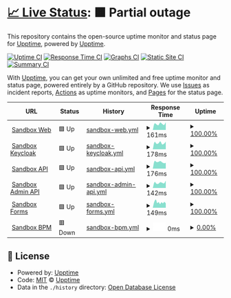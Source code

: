 # [📈 Live Status](https://app3.aot-technologies.com): <!--live status--> **🟧 Partial outage**

This repository contains the open-source uptime monitor and status page for [Upptime](https://upptime.js.org), powered by [Upptime](https://github.com/upptime/upptime).

[![Uptime CI](https://github.com/AOT-Technologies/forms-flow-ai/workflows/Uptime%20CI/badge.svg)](https://github.com/AOT-Technologies/forms-flow-ai/actions?query=workflow%3A%22Uptime+CI%22)
[![Response Time CI](https://github.com/AOT-Technologies/forms-flow-ai/workflows/Response%20Time%20CI/badge.svg)](https://github.com/AOT-Technologies/forms-flow-ai/actions?query=workflow%3A%22Response+Time+CI%22)
[![Graphs CI](https://github.com/AOT-Technologies/forms-flow-ai/workflows/Graphs%20CI/badge.svg)](https://github.com/AOT-Technologies/forms-flow-ai/actions?query=workflow%3A%22Graphs+CI%22)
[![Static Site CI](https://github.com/AOT-Technologies/forms-flow-ai/workflows/Static%20Site%20CI/badge.svg)](https://github.com/AOT-Technologies/forms-flow-ai/actions?query=workflow%3A%22Static+Site+CI%22)
[![Summary CI](https://github.com/AOT-Technologies/forms-flow-ai/workflows/Summary%20CI/badge.svg)](https://github.com/AOT-Technologies/forms-flow-ai/actions?query=workflow%3A%22Summary+CI%22)

With [Upptime](https://upptime.js.org), you can get your own unlimited and free uptime monitor and status page, powered entirely by a GitHub repository. We use [Issues](https://github.com/upptime/upptime/issues) as incident reports, [Actions](https://github.com/AOT-Technologies/forms-flow-ai/actions) as uptime monitors, and [Pages](https://app3.aot-technologies.com) for the status page.

<!--start: status pages-->
<!-- This summary is generated by Upptime (https://github.com/upptime/upptime) -->
<!-- Do not edit this manually, your changes will be overwritten -->
<!-- prettier-ignore -->
| URL | Status | History | Response Time | Uptime |
| --- | ------ | ------- | ------------- | ------ |
| <img alt="" src="https://icons.duckduckgo.com/ip3/trynow-formsflow-web.aot-technologies.com.ico" height="13"> [Sandbox Web](https://trynow-formsflow-web.aot-technologies.com/tenant/formsflowai) | 🟩 Up | [sandbox-web.yml](https://github.com/AOT-Technologies/forms-flow-upptime/commits/HEAD/history/sandbox-web.yml) | <details><summary><img alt="Response time graph" src="./graphs/sandbox-web/response-time-week.png" height="20"> 161ms</summary><br><a href="https://AOT-Technologies.github.io/forms-flow-upptime/history/sandbox-web"><img alt="Response time 316" src="https://img.shields.io/endpoint?url=https%3A%2F%2Fraw.githubusercontent.com%2FAOT-Technologies%2Fforms-flow-upptime%2FHEAD%2Fapi%2Fsandbox-web%2Fresponse-time.json"></a><br><a href="https://AOT-Technologies.github.io/forms-flow-upptime/history/sandbox-web"><img alt="24-hour response time 98" src="https://img.shields.io/endpoint?url=https%3A%2F%2Fraw.githubusercontent.com%2FAOT-Technologies%2Fforms-flow-upptime%2FHEAD%2Fapi%2Fsandbox-web%2Fresponse-time-day.json"></a><br><a href="https://AOT-Technologies.github.io/forms-flow-upptime/history/sandbox-web"><img alt="7-day response time 161" src="https://img.shields.io/endpoint?url=https%3A%2F%2Fraw.githubusercontent.com%2FAOT-Technologies%2Fforms-flow-upptime%2FHEAD%2Fapi%2Fsandbox-web%2Fresponse-time-week.json"></a><br><a href="https://AOT-Technologies.github.io/forms-flow-upptime/history/sandbox-web"><img alt="30-day response time 216" src="https://img.shields.io/endpoint?url=https%3A%2F%2Fraw.githubusercontent.com%2FAOT-Technologies%2Fforms-flow-upptime%2FHEAD%2Fapi%2Fsandbox-web%2Fresponse-time-month.json"></a><br><a href="https://AOT-Technologies.github.io/forms-flow-upptime/history/sandbox-web"><img alt="1-year response time 224" src="https://img.shields.io/endpoint?url=https%3A%2F%2Fraw.githubusercontent.com%2FAOT-Technologies%2Fforms-flow-upptime%2FHEAD%2Fapi%2Fsandbox-web%2Fresponse-time-year.json"></a></details> | <details><summary><a href="https://AOT-Technologies.github.io/forms-flow-upptime/history/sandbox-web">100.00%</a></summary><a href="https://AOT-Technologies.github.io/forms-flow-upptime/history/sandbox-web"><img alt="All-time uptime 99.68%" src="https://img.shields.io/endpoint?url=https%3A%2F%2Fraw.githubusercontent.com%2FAOT-Technologies%2Fforms-flow-upptime%2FHEAD%2Fapi%2Fsandbox-web%2Fuptime.json"></a><br><a href="https://AOT-Technologies.github.io/forms-flow-upptime/history/sandbox-web"><img alt="24-hour uptime 100.00%" src="https://img.shields.io/endpoint?url=https%3A%2F%2Fraw.githubusercontent.com%2FAOT-Technologies%2Fforms-flow-upptime%2FHEAD%2Fapi%2Fsandbox-web%2Fuptime-day.json"></a><br><a href="https://AOT-Technologies.github.io/forms-flow-upptime/history/sandbox-web"><img alt="7-day uptime 100.00%" src="https://img.shields.io/endpoint?url=https%3A%2F%2Fraw.githubusercontent.com%2FAOT-Technologies%2Fforms-flow-upptime%2FHEAD%2Fapi%2Fsandbox-web%2Fuptime-week.json"></a><br><a href="https://AOT-Technologies.github.io/forms-flow-upptime/history/sandbox-web"><img alt="30-day uptime 99.80%" src="https://img.shields.io/endpoint?url=https%3A%2F%2Fraw.githubusercontent.com%2FAOT-Technologies%2Fforms-flow-upptime%2FHEAD%2Fapi%2Fsandbox-web%2Fuptime-month.json"></a><br><a href="https://AOT-Technologies.github.io/forms-flow-upptime/history/sandbox-web"><img alt="1-year uptime 99.97%" src="https://img.shields.io/endpoint?url=https%3A%2F%2Fraw.githubusercontent.com%2FAOT-Technologies%2Fforms-flow-upptime%2FHEAD%2Fapi%2Fsandbox-web%2Fuptime-year.json"></a></details>
| <img alt="" src="https://icons.duckduckgo.com/ip3/forms-flow-idm-prod.aot-technologies.com.ico" height="13"> [Sandbox Keycloak](https://forms-flow-idm-prod.aot-technologies.com/auth/realms/multitenant/.well-known/openid-configuration) | 🟩 Up | [sandbox-keycloak.yml](https://github.com/AOT-Technologies/forms-flow-upptime/commits/HEAD/history/sandbox-keycloak.yml) | <details><summary><img alt="Response time graph" src="./graphs/sandbox-keycloak/response-time-week.png" height="20"> 178ms</summary><br><a href="https://AOT-Technologies.github.io/forms-flow-upptime/history/sandbox-keycloak"><img alt="Response time 229" src="https://img.shields.io/endpoint?url=https%3A%2F%2Fraw.githubusercontent.com%2FAOT-Technologies%2Fforms-flow-upptime%2FHEAD%2Fapi%2Fsandbox-keycloak%2Fresponse-time.json"></a><br><a href="https://AOT-Technologies.github.io/forms-flow-upptime/history/sandbox-keycloak"><img alt="24-hour response time 190" src="https://img.shields.io/endpoint?url=https%3A%2F%2Fraw.githubusercontent.com%2FAOT-Technologies%2Fforms-flow-upptime%2FHEAD%2Fapi%2Fsandbox-keycloak%2Fresponse-time-day.json"></a><br><a href="https://AOT-Technologies.github.io/forms-flow-upptime/history/sandbox-keycloak"><img alt="7-day response time 178" src="https://img.shields.io/endpoint?url=https%3A%2F%2Fraw.githubusercontent.com%2FAOT-Technologies%2Fforms-flow-upptime%2FHEAD%2Fapi%2Fsandbox-keycloak%2Fresponse-time-week.json"></a><br><a href="https://AOT-Technologies.github.io/forms-flow-upptime/history/sandbox-keycloak"><img alt="30-day response time 216" src="https://img.shields.io/endpoint?url=https%3A%2F%2Fraw.githubusercontent.com%2FAOT-Technologies%2Fforms-flow-upptime%2FHEAD%2Fapi%2Fsandbox-keycloak%2Fresponse-time-month.json"></a><br><a href="https://AOT-Technologies.github.io/forms-flow-upptime/history/sandbox-keycloak"><img alt="1-year response time 219" src="https://img.shields.io/endpoint?url=https%3A%2F%2Fraw.githubusercontent.com%2FAOT-Technologies%2Fforms-flow-upptime%2FHEAD%2Fapi%2Fsandbox-keycloak%2Fresponse-time-year.json"></a></details> | <details><summary><a href="https://AOT-Technologies.github.io/forms-flow-upptime/history/sandbox-keycloak">100.00%</a></summary><a href="https://AOT-Technologies.github.io/forms-flow-upptime/history/sandbox-keycloak"><img alt="All-time uptime 99.71%" src="https://img.shields.io/endpoint?url=https%3A%2F%2Fraw.githubusercontent.com%2FAOT-Technologies%2Fforms-flow-upptime%2FHEAD%2Fapi%2Fsandbox-keycloak%2Fuptime.json"></a><br><a href="https://AOT-Technologies.github.io/forms-flow-upptime/history/sandbox-keycloak"><img alt="24-hour uptime 100.00%" src="https://img.shields.io/endpoint?url=https%3A%2F%2Fraw.githubusercontent.com%2FAOT-Technologies%2Fforms-flow-upptime%2FHEAD%2Fapi%2Fsandbox-keycloak%2Fuptime-day.json"></a><br><a href="https://AOT-Technologies.github.io/forms-flow-upptime/history/sandbox-keycloak"><img alt="7-day uptime 100.00%" src="https://img.shields.io/endpoint?url=https%3A%2F%2Fraw.githubusercontent.com%2FAOT-Technologies%2Fforms-flow-upptime%2FHEAD%2Fapi%2Fsandbox-keycloak%2Fuptime-week.json"></a><br><a href="https://AOT-Technologies.github.io/forms-flow-upptime/history/sandbox-keycloak"><img alt="30-day uptime 99.80%" src="https://img.shields.io/endpoint?url=https%3A%2F%2Fraw.githubusercontent.com%2FAOT-Technologies%2Fforms-flow-upptime%2FHEAD%2Fapi%2Fsandbox-keycloak%2Fuptime-month.json"></a><br><a href="https://AOT-Technologies.github.io/forms-flow-upptime/history/sandbox-keycloak"><img alt="1-year uptime 99.68%" src="https://img.shields.io/endpoint?url=https%3A%2F%2Fraw.githubusercontent.com%2FAOT-Technologies%2Fforms-flow-upptime%2FHEAD%2Fapi%2Fsandbox-keycloak%2Fuptime-year.json"></a></details>
| <img alt="" src="https://icons.duckduckgo.com/ip3/forms-flow-api-prod.aot-technologies.com.ico" height="13"> [Sandbox API](https://forms-flow-api-prod.aot-technologies.com/) | 🟩 Up | [sandbox-api.yml](https://github.com/AOT-Technologies/forms-flow-upptime/commits/HEAD/history/sandbox-api.yml) | <details><summary><img alt="Response time graph" src="./graphs/sandbox-api/response-time-week.png" height="20"> 176ms</summary><br><a href="https://AOT-Technologies.github.io/forms-flow-upptime/history/sandbox-api"><img alt="Response time 256" src="https://img.shields.io/endpoint?url=https%3A%2F%2Fraw.githubusercontent.com%2FAOT-Technologies%2Fforms-flow-upptime%2FHEAD%2Fapi%2Fsandbox-api%2Fresponse-time.json"></a><br><a href="https://AOT-Technologies.github.io/forms-flow-upptime/history/sandbox-api"><img alt="24-hour response time 137" src="https://img.shields.io/endpoint?url=https%3A%2F%2Fraw.githubusercontent.com%2FAOT-Technologies%2Fforms-flow-upptime%2FHEAD%2Fapi%2Fsandbox-api%2Fresponse-time-day.json"></a><br><a href="https://AOT-Technologies.github.io/forms-flow-upptime/history/sandbox-api"><img alt="7-day response time 176" src="https://img.shields.io/endpoint?url=https%3A%2F%2Fraw.githubusercontent.com%2FAOT-Technologies%2Fforms-flow-upptime%2FHEAD%2Fapi%2Fsandbox-api%2Fresponse-time-week.json"></a><br><a href="https://AOT-Technologies.github.io/forms-flow-upptime/history/sandbox-api"><img alt="30-day response time 226" src="https://img.shields.io/endpoint?url=https%3A%2F%2Fraw.githubusercontent.com%2FAOT-Technologies%2Fforms-flow-upptime%2FHEAD%2Fapi%2Fsandbox-api%2Fresponse-time-month.json"></a><br><a href="https://AOT-Technologies.github.io/forms-flow-upptime/history/sandbox-api"><img alt="1-year response time 190" src="https://img.shields.io/endpoint?url=https%3A%2F%2Fraw.githubusercontent.com%2FAOT-Technologies%2Fforms-flow-upptime%2FHEAD%2Fapi%2Fsandbox-api%2Fresponse-time-year.json"></a></details> | <details><summary><a href="https://AOT-Technologies.github.io/forms-flow-upptime/history/sandbox-api">100.00%</a></summary><a href="https://AOT-Technologies.github.io/forms-flow-upptime/history/sandbox-api"><img alt="All-time uptime 99.88%" src="https://img.shields.io/endpoint?url=https%3A%2F%2Fraw.githubusercontent.com%2FAOT-Technologies%2Fforms-flow-upptime%2FHEAD%2Fapi%2Fsandbox-api%2Fuptime.json"></a><br><a href="https://AOT-Technologies.github.io/forms-flow-upptime/history/sandbox-api"><img alt="24-hour uptime 100.00%" src="https://img.shields.io/endpoint?url=https%3A%2F%2Fraw.githubusercontent.com%2FAOT-Technologies%2Fforms-flow-upptime%2FHEAD%2Fapi%2Fsandbox-api%2Fuptime-day.json"></a><br><a href="https://AOT-Technologies.github.io/forms-flow-upptime/history/sandbox-api"><img alt="7-day uptime 100.00%" src="https://img.shields.io/endpoint?url=https%3A%2F%2Fraw.githubusercontent.com%2FAOT-Technologies%2Fforms-flow-upptime%2FHEAD%2Fapi%2Fsandbox-api%2Fuptime-week.json"></a><br><a href="https://AOT-Technologies.github.io/forms-flow-upptime/history/sandbox-api"><img alt="30-day uptime 99.80%" src="https://img.shields.io/endpoint?url=https%3A%2F%2Fraw.githubusercontent.com%2FAOT-Technologies%2Fforms-flow-upptime%2FHEAD%2Fapi%2Fsandbox-api%2Fuptime-month.json"></a><br><a href="https://AOT-Technologies.github.io/forms-flow-upptime/history/sandbox-api"><img alt="1-year uptime 99.97%" src="https://img.shields.io/endpoint?url=https%3A%2F%2Fraw.githubusercontent.com%2FAOT-Technologies%2Fforms-flow-upptime%2FHEAD%2Fapi%2Fsandbox-api%2Fuptime-year.json"></a></details>
| <img alt="" src="https://icons.duckduckgo.com/ip3/forms-flow-admin-prod.aot-technologies.com.ico" height="13"> [Sandbox Admin API](https://forms-flow-admin-prod.aot-technologies.com/api/v1/swagger.json) | 🟩 Up | [sandbox-admin-api.yml](https://github.com/AOT-Technologies/forms-flow-upptime/commits/HEAD/history/sandbox-admin-api.yml) | <details><summary><img alt="Response time graph" src="./graphs/sandbox-admin-api/response-time-week.png" height="20"> 142ms</summary><br><a href="https://AOT-Technologies.github.io/forms-flow-upptime/history/sandbox-admin-api"><img alt="Response time 331" src="https://img.shields.io/endpoint?url=https%3A%2F%2Fraw.githubusercontent.com%2FAOT-Technologies%2Fforms-flow-upptime%2FHEAD%2Fapi%2Fsandbox-admin-api%2Fresponse-time.json"></a><br><a href="https://AOT-Technologies.github.io/forms-flow-upptime/history/sandbox-admin-api"><img alt="24-hour response time 109" src="https://img.shields.io/endpoint?url=https%3A%2F%2Fraw.githubusercontent.com%2FAOT-Technologies%2Fforms-flow-upptime%2FHEAD%2Fapi%2Fsandbox-admin-api%2Fresponse-time-day.json"></a><br><a href="https://AOT-Technologies.github.io/forms-flow-upptime/history/sandbox-admin-api"><img alt="7-day response time 142" src="https://img.shields.io/endpoint?url=https%3A%2F%2Fraw.githubusercontent.com%2FAOT-Technologies%2Fforms-flow-upptime%2FHEAD%2Fapi%2Fsandbox-admin-api%2Fresponse-time-week.json"></a><br><a href="https://AOT-Technologies.github.io/forms-flow-upptime/history/sandbox-admin-api"><img alt="30-day response time 196" src="https://img.shields.io/endpoint?url=https%3A%2F%2Fraw.githubusercontent.com%2FAOT-Technologies%2Fforms-flow-upptime%2FHEAD%2Fapi%2Fsandbox-admin-api%2Fresponse-time-month.json"></a><br><a href="https://AOT-Technologies.github.io/forms-flow-upptime/history/sandbox-admin-api"><img alt="1-year response time 246" src="https://img.shields.io/endpoint?url=https%3A%2F%2Fraw.githubusercontent.com%2FAOT-Technologies%2Fforms-flow-upptime%2FHEAD%2Fapi%2Fsandbox-admin-api%2Fresponse-time-year.json"></a></details> | <details><summary><a href="https://AOT-Technologies.github.io/forms-flow-upptime/history/sandbox-admin-api">100.00%</a></summary><a href="https://AOT-Technologies.github.io/forms-flow-upptime/history/sandbox-admin-api"><img alt="All-time uptime 99.84%" src="https://img.shields.io/endpoint?url=https%3A%2F%2Fraw.githubusercontent.com%2FAOT-Technologies%2Fforms-flow-upptime%2FHEAD%2Fapi%2Fsandbox-admin-api%2Fuptime.json"></a><br><a href="https://AOT-Technologies.github.io/forms-flow-upptime/history/sandbox-admin-api"><img alt="24-hour uptime 100.00%" src="https://img.shields.io/endpoint?url=https%3A%2F%2Fraw.githubusercontent.com%2FAOT-Technologies%2Fforms-flow-upptime%2FHEAD%2Fapi%2Fsandbox-admin-api%2Fuptime-day.json"></a><br><a href="https://AOT-Technologies.github.io/forms-flow-upptime/history/sandbox-admin-api"><img alt="7-day uptime 100.00%" src="https://img.shields.io/endpoint?url=https%3A%2F%2Fraw.githubusercontent.com%2FAOT-Technologies%2Fforms-flow-upptime%2FHEAD%2Fapi%2Fsandbox-admin-api%2Fuptime-week.json"></a><br><a href="https://AOT-Technologies.github.io/forms-flow-upptime/history/sandbox-admin-api"><img alt="30-day uptime 99.80%" src="https://img.shields.io/endpoint?url=https%3A%2F%2Fraw.githubusercontent.com%2FAOT-Technologies%2Fforms-flow-upptime%2FHEAD%2Fapi%2Fsandbox-admin-api%2Fuptime-month.json"></a><br><a href="https://AOT-Technologies.github.io/forms-flow-upptime/history/sandbox-admin-api"><img alt="1-year uptime 99.97%" src="https://img.shields.io/endpoint?url=https%3A%2F%2Fraw.githubusercontent.com%2FAOT-Technologies%2Fforms-flow-upptime%2FHEAD%2Fapi%2Fsandbox-admin-api%2Fuptime-year.json"></a></details>
| <img alt="" src="https://icons.duckduckgo.com/ip3/forms-flow-forms-prod.aot-technologies.com.ico" height="13"> [Sandbox Forms](https://forms-flow-forms-prod.aot-technologies.com/) | 🟩 Up | [sandbox-forms.yml](https://github.com/AOT-Technologies/forms-flow-upptime/commits/HEAD/history/sandbox-forms.yml) | <details><summary><img alt="Response time graph" src="./graphs/sandbox-forms/response-time-week.png" height="20"> 149ms</summary><br><a href="https://AOT-Technologies.github.io/forms-flow-upptime/history/sandbox-forms"><img alt="Response time 244" src="https://img.shields.io/endpoint?url=https%3A%2F%2Fraw.githubusercontent.com%2FAOT-Technologies%2Fforms-flow-upptime%2FHEAD%2Fapi%2Fsandbox-forms%2Fresponse-time.json"></a><br><a href="https://AOT-Technologies.github.io/forms-flow-upptime/history/sandbox-forms"><img alt="24-hour response time 135" src="https://img.shields.io/endpoint?url=https%3A%2F%2Fraw.githubusercontent.com%2FAOT-Technologies%2Fforms-flow-upptime%2FHEAD%2Fapi%2Fsandbox-forms%2Fresponse-time-day.json"></a><br><a href="https://AOT-Technologies.github.io/forms-flow-upptime/history/sandbox-forms"><img alt="7-day response time 149" src="https://img.shields.io/endpoint?url=https%3A%2F%2Fraw.githubusercontent.com%2FAOT-Technologies%2Fforms-flow-upptime%2FHEAD%2Fapi%2Fsandbox-forms%2Fresponse-time-week.json"></a><br><a href="https://AOT-Technologies.github.io/forms-flow-upptime/history/sandbox-forms"><img alt="30-day response time 193" src="https://img.shields.io/endpoint?url=https%3A%2F%2Fraw.githubusercontent.com%2FAOT-Technologies%2Fforms-flow-upptime%2FHEAD%2Fapi%2Fsandbox-forms%2Fresponse-time-month.json"></a><br><a href="https://AOT-Technologies.github.io/forms-flow-upptime/history/sandbox-forms"><img alt="1-year response time 211" src="https://img.shields.io/endpoint?url=https%3A%2F%2Fraw.githubusercontent.com%2FAOT-Technologies%2Fforms-flow-upptime%2FHEAD%2Fapi%2Fsandbox-forms%2Fresponse-time-year.json"></a></details> | <details><summary><a href="https://AOT-Technologies.github.io/forms-flow-upptime/history/sandbox-forms">100.00%</a></summary><a href="https://AOT-Technologies.github.io/forms-flow-upptime/history/sandbox-forms"><img alt="All-time uptime 53.23%" src="https://img.shields.io/endpoint?url=https%3A%2F%2Fraw.githubusercontent.com%2FAOT-Technologies%2Fforms-flow-upptime%2FHEAD%2Fapi%2Fsandbox-forms%2Fuptime.json"></a><br><a href="https://AOT-Technologies.github.io/forms-flow-upptime/history/sandbox-forms"><img alt="24-hour uptime 100.00%" src="https://img.shields.io/endpoint?url=https%3A%2F%2Fraw.githubusercontent.com%2FAOT-Technologies%2Fforms-flow-upptime%2FHEAD%2Fapi%2Fsandbox-forms%2Fuptime-day.json"></a><br><a href="https://AOT-Technologies.github.io/forms-flow-upptime/history/sandbox-forms"><img alt="7-day uptime 100.00%" src="https://img.shields.io/endpoint?url=https%3A%2F%2Fraw.githubusercontent.com%2FAOT-Technologies%2Fforms-flow-upptime%2FHEAD%2Fapi%2Fsandbox-forms%2Fuptime-week.json"></a><br><a href="https://AOT-Technologies.github.io/forms-flow-upptime/history/sandbox-forms"><img alt="30-day uptime 99.81%" src="https://img.shields.io/endpoint?url=https%3A%2F%2Fraw.githubusercontent.com%2FAOT-Technologies%2Fforms-flow-upptime%2FHEAD%2Fapi%2Fsandbox-forms%2Fuptime-month.json"></a><br><a href="https://AOT-Technologies.github.io/forms-flow-upptime/history/sandbox-forms"><img alt="1-year uptime 84.86%" src="https://img.shields.io/endpoint?url=https%3A%2F%2Fraw.githubusercontent.com%2FAOT-Technologies%2Fforms-flow-upptime%2FHEAD%2Fapi%2Fsandbox-forms%2Fuptime-year.json"></a></details>
| <img alt="" src="https://icons.duckduckgo.com/ip3/forms-flow-bpm-prod.aot-technologies.com.ico" height="13"> [Sandbox BPM](https://forms-flow-bpm-prod.aot-technologies.com/camunda) | 🟥 Down | [sandbox-bpm.yml](https://github.com/AOT-Technologies/forms-flow-upptime/commits/HEAD/history/sandbox-bpm.yml) | <details><summary><img alt="Response time graph" src="./graphs/sandbox-bpm/response-time-week.png" height="20"> 0ms</summary><br><a href="https://AOT-Technologies.github.io/forms-flow-upptime/history/sandbox-bpm"><img alt="Response time 1151" src="https://img.shields.io/endpoint?url=https%3A%2F%2Fraw.githubusercontent.com%2FAOT-Technologies%2Fforms-flow-upptime%2FHEAD%2Fapi%2Fsandbox-bpm%2Fresponse-time.json"></a><br><a href="https://AOT-Technologies.github.io/forms-flow-upptime/history/sandbox-bpm"><img alt="24-hour response time 0" src="https://img.shields.io/endpoint?url=https%3A%2F%2Fraw.githubusercontent.com%2FAOT-Technologies%2Fforms-flow-upptime%2FHEAD%2Fapi%2Fsandbox-bpm%2Fresponse-time-day.json"></a><br><a href="https://AOT-Technologies.github.io/forms-flow-upptime/history/sandbox-bpm"><img alt="7-day response time 0" src="https://img.shields.io/endpoint?url=https%3A%2F%2Fraw.githubusercontent.com%2FAOT-Technologies%2Fforms-flow-upptime%2FHEAD%2Fapi%2Fsandbox-bpm%2Fresponse-time-week.json"></a><br><a href="https://AOT-Technologies.github.io/forms-flow-upptime/history/sandbox-bpm"><img alt="30-day response time 0" src="https://img.shields.io/endpoint?url=https%3A%2F%2Fraw.githubusercontent.com%2FAOT-Technologies%2Fforms-flow-upptime%2FHEAD%2Fapi%2Fsandbox-bpm%2Fresponse-time-month.json"></a><br><a href="https://AOT-Technologies.github.io/forms-flow-upptime/history/sandbox-bpm"><img alt="1-year response time 350" src="https://img.shields.io/endpoint?url=https%3A%2F%2Fraw.githubusercontent.com%2FAOT-Technologies%2Fforms-flow-upptime%2FHEAD%2Fapi%2Fsandbox-bpm%2Fresponse-time-year.json"></a></details> | <details><summary><a href="https://AOT-Technologies.github.io/forms-flow-upptime/history/sandbox-bpm">0.00%</a></summary><a href="https://AOT-Technologies.github.io/forms-flow-upptime/history/sandbox-bpm"><img alt="All-time uptime 59.03%" src="https://img.shields.io/endpoint?url=https%3A%2F%2Fraw.githubusercontent.com%2FAOT-Technologies%2Fforms-flow-upptime%2FHEAD%2Fapi%2Fsandbox-bpm%2Fuptime.json"></a><br><a href="https://AOT-Technologies.github.io/forms-flow-upptime/history/sandbox-bpm"><img alt="24-hour uptime 0.00%" src="https://img.shields.io/endpoint?url=https%3A%2F%2Fraw.githubusercontent.com%2FAOT-Technologies%2Fforms-flow-upptime%2FHEAD%2Fapi%2Fsandbox-bpm%2Fuptime-day.json"></a><br><a href="https://AOT-Technologies.github.io/forms-flow-upptime/history/sandbox-bpm"><img alt="7-day uptime 0.00%" src="https://img.shields.io/endpoint?url=https%3A%2F%2Fraw.githubusercontent.com%2FAOT-Technologies%2Fforms-flow-upptime%2FHEAD%2Fapi%2Fsandbox-bpm%2Fuptime-week.json"></a><br><a href="https://AOT-Technologies.github.io/forms-flow-upptime/history/sandbox-bpm"><img alt="30-day uptime 0.00%" src="https://img.shields.io/endpoint?url=https%3A%2F%2Fraw.githubusercontent.com%2FAOT-Technologies%2Fforms-flow-upptime%2FHEAD%2Fapi%2Fsandbox-bpm%2Fuptime-month.json"></a><br><a href="https://AOT-Technologies.github.io/forms-flow-upptime/history/sandbox-bpm"><img alt="1-year uptime 14.55%" src="https://img.shields.io/endpoint?url=https%3A%2F%2Fraw.githubusercontent.com%2FAOT-Technologies%2Fforms-flow-upptime%2FHEAD%2Fapi%2Fsandbox-bpm%2Fuptime-year.json"></a></details>

<!--end: status pages-->

## 📄 License

- Powered by: [Upptime](https://github.com/upptime/upptime)
- Code: [MIT](./LICENSE) © [Upptime](https://upptime.js.org)
- Data in the `./history` directory: [Open Database License](https://opendatacommons.org/licenses/odbl/1-0/)
